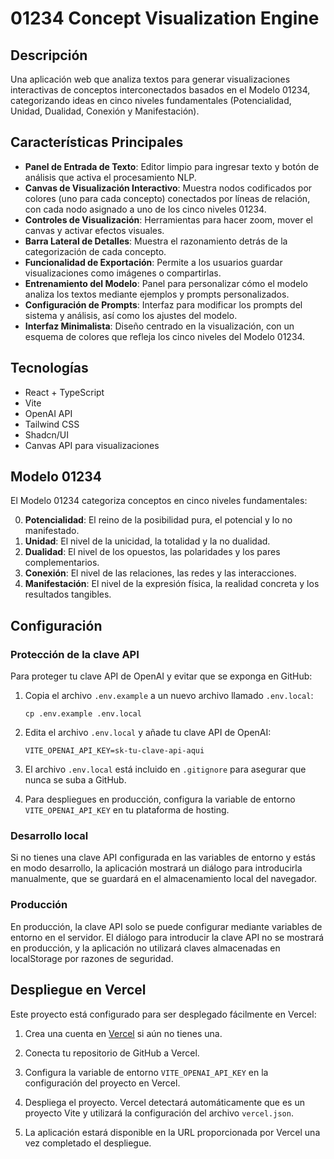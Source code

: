 # 01234 Concept Visualization Engine

## Descripción

Una aplicación web que analiza textos para generar visualizaciones interactivas de conceptos interconectados basados en el Modelo 01234, categorizando ideas en cinco niveles fundamentales (Potencialidad, Unidad, Dualidad, Conexión y Manifestación).

## Características Principales

- **Panel de Entrada de Texto**: Editor limpio para ingresar texto y botón de análisis que activa el procesamiento NLP.
- **Canvas de Visualización Interactivo**: Muestra nodos codificados por colores (uno para cada concepto) conectados por líneas de relación, con cada nodo asignado a uno de los cinco niveles 01234.
- **Controles de Visualización**: Herramientas para hacer zoom, mover el canvas y activar efectos visuales.
- **Barra Lateral de Detalles**: Muestra el razonamiento detrás de la categorización de cada concepto.
- **Funcionalidad de Exportación**: Permite a los usuarios guardar visualizaciones como imágenes o compartirlas.
- **Entrenamiento del Modelo**: Panel para personalizar cómo el modelo analiza los textos mediante ejemplos y prompts personalizados.
- **Configuración de Prompts**: Interfaz para modificar los prompts del sistema y análisis, así como los ajustes del modelo.
- **Interfaz Minimalista**: Diseño centrado en la visualización, con un esquema de colores que refleja los cinco niveles del Modelo 01234.

## Tecnologías

- React + TypeScript
- Vite
- OpenAI API
- Tailwind CSS
- Shadcn/UI
- Canvas API para visualizaciones

## Modelo 01234

El Modelo 01234 categoriza conceptos en cinco niveles fundamentales:

0. **Potencialidad**: El reino de la posibilidad pura, el potencial y lo no manifestado.
1. **Unidad**: El nivel de la unicidad, la totalidad y la no dualidad.
2. **Dualidad**: El nivel de los opuestos, las polaridades y los pares complementarios.
3. **Conexión**: El nivel de las relaciones, las redes y las interacciones.
4. **Manifestación**: El nivel de la expresión física, la realidad concreta y los resultados tangibles.

## Configuración

### Protección de la clave API

Para proteger tu clave API de OpenAI y evitar que se exponga en GitHub:

1. Copia el archivo `.env.example` a un nuevo archivo llamado `.env.local`:
   ```
   cp .env.example .env.local
   ```

2. Edita el archivo `.env.local` y añade tu clave API de OpenAI:
   ```
   VITE_OPENAI_API_KEY=sk-tu-clave-api-aqui
   ```

3. El archivo `.env.local` está incluido en `.gitignore` para asegurar que nunca se suba a GitHub.

4. Para despliegues en producción, configura la variable de entorno `VITE_OPENAI_API_KEY` en tu plataforma de hosting.

### Desarrollo local

Si no tienes una clave API configurada en las variables de entorno y estás en modo desarrollo, la aplicación mostrará un diálogo para introducirla manualmente, que se guardará en el almacenamiento local del navegador.

### Producción

En producción, la clave API solo se puede configurar mediante variables de entorno en el servidor. El diálogo para introducir la clave API no se mostrará en producción, y la aplicación no utilizará claves almacenadas en localStorage por razones de seguridad.

## Despliegue en Vercel

Este proyecto está configurado para ser desplegado fácilmente en Vercel:

1. Crea una cuenta en [Vercel](https://vercel.com) si aún no tienes una.

2. Conecta tu repositorio de GitHub a Vercel.

3. Configura la variable de entorno `VITE_OPENAI_API_KEY` en la configuración del proyecto en Vercel.

4. Despliega el proyecto. Vercel detectará automáticamente que es un proyecto Vite y utilizará la configuración del archivo `vercel.json`.

5. La aplicación estará disponible en la URL proporcionada por Vercel una vez completado el despliegue.
